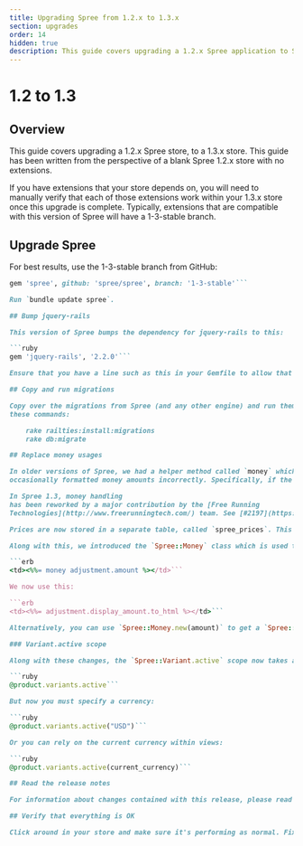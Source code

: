 ```yaml
---
title: Upgrading Spree from 1.2.x to 1.3.x
section: upgrades
order: 14
hidden: true
description: This guide covers upgrading a 1.2.x Spree application to Spree 1.3.x
---
```


# 1.2 to 1.3

## Overview

This guide covers upgrading a 1.2.x Spree store, to a 1.3.x store. This guide has been written from the perspective of a blank Spree 1.2.x store with no extensions.

If you have extensions that your store depends on, you will need to manually verify that each of those extensions work within your 1.3.x store once this upgrade is complete. Typically, extensions that are compatible with this version of Spree will have a 1-3-stable branch.

## Upgrade Spree

For best results, use the 1-3-stable branch from GitHub:

```ruby
gem 'spree', github: 'spree/spree', branch: '1-3-stable'```

Run `bundle update spree`.

## Bump jquery-rails

This version of Spree bumps the dependency for jquery-rails to this:

```ruby
gem 'jquery-rails', '2.2.0'```

Ensure that you have a line such as this in your Gemfile to allow that dependency.

## Copy and run migrations

Copy over the migrations from Spree (and any other engine) and run them using
these commands:

    rake railties:install:migrations
    rake db:migrate

## Replace money usages

In older versions of Spree, we had a helper method called `money` which
occasionally formatted money amounts incorrectly. Specifically, if the `I18n.locale` was changed, currencies started to display in that amount, rather than the proper amount. An item that was once $100, would suddenly become 100¥ if the locale was switched to Japanese, for instance.

In Spree 1.3, money handling
has been reworked by a major contribution by the [Free Running
Technologies](http://www.freerunningtech.com/) team. See [#2197](https://github.com/spree/spree/pull/2197) for details.

Prices are now stored in a separate table, called `spree_prices`. This table tracks the variant, the price amount, and the currency. This allows for variants to have different prices in different currencies.

Along with this, we introduced the `Spree::Money` class which is used to display amounts correctly. Where previously Spree would have done this:

```erb
<td><%%= money adjustment.amount %></td>```

We now use this:

```erb
<td><%%= adjustment.display_amount.to_html %></td>```

Alternatively, you can use `Spree::Money.new(amount)` to get a `Spree::Money` representation. Calling `to_html` on that object will format it neatly for HTML views, and calling `to_s` will format it nicely everywhere else.

### Variant.active scope

Along with these changes, the `Spree::Variant.active` scope now takes an argument for the currency. Whatever currency is specified will return variants in that currency. Previously it may have been enough to just do this:

```ruby
@product.variants.active```

But now you must specify a currency:

```ruby
@product.variants.active("USD")```

Or you can rely on the current currency within views:

```ruby
@product.variants.active(current_currency)```

## Read the release notes

For information about changes contained with this release, please read the [1.3.0 Release Notes](http://guides.spreecommerce.org/release_notes/spree_1_3_0.html).

## Verify that everything is OK

Click around in your store and make sure it's performing as normal. Fix any deprecation warnings you see.
```


